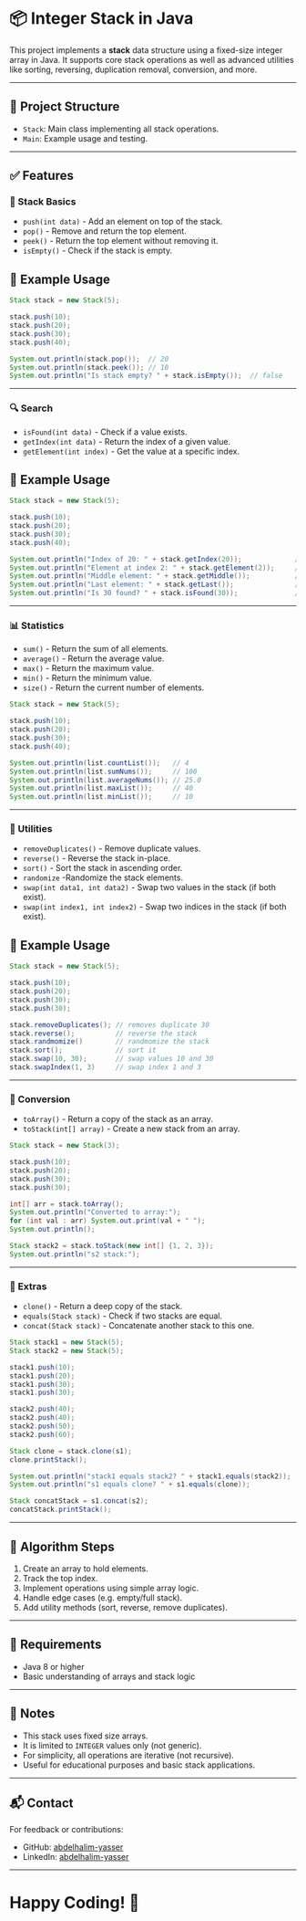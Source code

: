 # 📦 Integer Stack in Java

This project implements a **stack** data structure using a fixed-size integer array in Java. It supports core stack operations as well as advanced utilities like sorting, reversing, duplication removal, conversion, and more.

---

## 📂 Project Structure

- `Stack`: Main class implementing all stack operations.
- `Main`: Example usage and testing.

---

## ✅ Features

### 🧱 Stack Basics
- `push(int data)` - Add an element on top of the stack.
- `pop()` - Remove and return the top element.
- `peek()` - Return the top element without removing it.
- `isEmpty()` - Check if the stack is empty.

## 🚀 Example Usage
```java
Stack stack = new Stack(5);

stack.push(10);
stack.push(20);
stack.push(30);
stack.push(40);

System.out.println(stack.pop());  // 20
System.out.println(stack.peek()); // 10
System.out.println("Is stack empty? " + stack.isEmpty());  // false

```
--- 

### 🔍 Search
- `isFound(int data)` - Check if a value exists.
- `getIndex(int data)` - Return the index of a given value.
- `getElement(int index)` - Get the value at a specific index.
## 🚀 Example Usage

```java
Stack stack = new Stack(5);

stack.push(10);
stack.push(20);
stack.push(30);
stack.push(40);

System.out.println("Index of 20: " + stack.getIndex(20));             // 1
System.out.println("Element at index 2: " + stack.getElement(2));     // 30
System.out.println("Middle element: " + stack.getMiddle());           // 20
System.out.println("Last element: " + stack.getLast());               // 40
System.out.println("Is 30 found? " + stack.isFound(30));              // true
```
---

### 📊 Statistics
- `sum()` - Return the sum of all elements.
- `average()` - Return the average value.
- `max()` - Return the maximum value.
- `min()` - Return the minimum value.
- `size()` - Return the current number of elements.
```java
Stack stack = new Stack(5);

stack.push(10);
stack.push(20);
stack.push(30);
stack.push(40);

System.out.println(list.countList());   // 4
System.out.println(list.sumNums());     // 100
System.out.println(list.averageNums()); // 25.0
System.out.println(list.maxList());     // 40
System.out.println(list.minList());     // 10
```
---

### 🧹 Utilities
- `removeDuplicates()` - Remove duplicate values.
- `reverse()` - Reverse the stack in-place.
- `sort()` - Sort the stack in ascending order.
- `randomize` -Randomize the stack elements.
- `swap(int data1, int data2)` - Swap two values in the stack (if both exist).
- `swap(int index1, int index2)` - Swap two indices in the stack (if both exist).

## 🚀 Example Usage
```java
Stack stack = new Stack(5);

stack.push(10);
stack.push(20);
stack.push(30);
stack.push(30);

stack.removeDuplicates(); // removes duplicate 30
stack.reverse();          // reverse the stack
stack.randmomize()        // randmomize the stack
stack.sort();             // sort it
stack.swap(10, 30);       // swap values 10 and 30
stack.swapIndex(1, 3)     // swap index 1 and 3
```

---

### 🔁 Conversion
- `toArray()` - Return a copy of the stack as an array.
- `toStack(int[] array)` - Create a new stack from an array.
``` java
Stack stack = new Stack(3);

stack.push(10);
stack.push(20);
stack.push(30);
stack.push(30);

int[] arr = stack.toArray();
System.out.println("Converted to array:");
for (int val : arr) System.out.print(val + " ");
System.out.println();

Stack stack2 = stack.toStack(new int[] {1, 2, 3});
System.out.println("s2 stack:");
```
---

### 🧪 Extras
- `clone()` - Return a deep copy of the stack.
- `equals(Stack stack)` - Check if two stacks are equal.
- `concat(Stack stack)` - Concatenate another stack to this one.

```java
Stack stack1 = new Stack(5);
Stack stack2 = new Stack(5);

stack1.push(10);
stack1.push(20);
stack1.push(30);
stack1.push(30);

stack2.push(40);
stack2.push(40);
stack2.push(50);
stack2.push(60);

Stack clone = stack.clone(s1);
clone.printStack();

System.out.println("stack1 equals stack2? " + stack1.equals(stack2));  // false
System.out.println("s1 equals clone? " + s1.equals(clone));            // true

Stack concatStack = s1.concat(s2);
concatStack.printStack();
```
---

## 🧱 Algorithm Steps

1. Create an array to hold elements.
2. Track the top index.
3. Implement operations using simple array logic.
4. Handle edge cases (e.g. empty/full stack).
5. Add utility methods (sort, reverse, remove duplicates).

---

## 📂 Requirements

- Java 8 or higher
- Basic understanding of arrays and stack logic

---

## 🧾 Notes

- This stack uses fixed size arrays.
- It is limited to `INTEGER` values only (not generic).
- For simplicity, all operations are iterative (not recursive).
- Useful for educational purposes and basic stack applications.

---

## 📬 Contact

For feedback or contributions:

- GitHub: [abdelhalim-yasser](https://github.com/abdelhalim-yasser)
- LinkedIn: [abdelhalim-yasser](https://www.linkedin.com/in/abdelhalim-yasser)

---

# Happy Coding! 🚀
